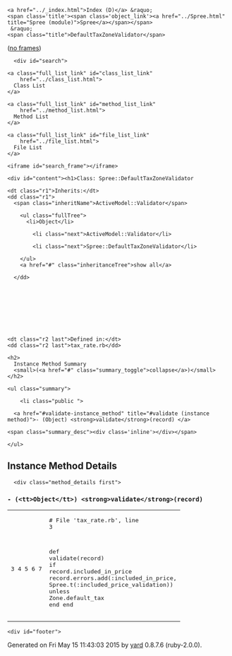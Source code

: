 <!DOCTYPE html PUBLIC "-//W3C//DTD XHTML 1.0 Transitional//EN"
  "http://www.w3.org/TR/xhtml1/DTD/xhtml1-transitional.dtd">
<html xmlns="http://www.w3.org/1999/xhtml" xml:lang="en" lang="en">
  <head>
    <meta http-equiv="Content-Type" content="text/html; charset=utf-8" />
<title>
  Class: Spree::DefaultTaxZoneValidator
  
    &mdash; Documentation by YARD 0.8.7.6
  
</title>

  <link rel="stylesheet" href="../css/style.css" type="text/css" charset="utf-8" />

  <link rel="stylesheet" href="../css/common.css" type="text/css" charset="utf-8" />

<script type="text/javascript" charset="utf-8">
  hasFrames = window.top.frames.main ? true : false;
  relpath = '../';
  framesUrl = "../frames.html#!Spree/DefaultTaxZoneValidator.html";
</script>


  <script type="text/javascript" charset="utf-8" src="../js/jquery.js"></script>

  <script type="text/javascript" charset="utf-8" src="../js/app.js"></script>


  </head>
  <body>
    <div id="header">
      <div id="menu">
  
    <a href="../_index.html">Index (D)</a> &raquo;
    <span class='title'><span class='object_link'><a href="../Spree.html" title="Spree (module)">Spree</a></span></span>
     &raquo; 
    <span class="title">DefaultTaxZoneValidator</span>
  

  <div class="noframes"><span class="title">(</span><a href="." target="_top">no frames</a><span class="title">)</span></div>
</div>

      <div id="search">
  
    <a class="full_list_link" id="class_list_link"
        href="../class_list.html">
      Class List
    </a>
  
    <a class="full_list_link" id="method_list_link"
        href="../method_list.html">
      Method List
    </a>
  
    <a class="full_list_link" id="file_list_link"
        href="../file_list.html">
      File List
    </a>
  
</div>
      <div class="clear"></div>
    </div>

    <iframe id="search_frame"></iframe>

    <div id="content"><h1>Class: Spree::DefaultTaxZoneValidator
  
  
  
</h1>

<dl class="box">
  
    <dt class="r1">Inherits:</dt>
    <dd class="r1">
      <span class="inheritName">ActiveModel::Validator</span>
      
        <ul class="fullTree">
          <li>Object</li>
          
            <li class="next">ActiveModel::Validator</li>
          
            <li class="next">Spree::DefaultTaxZoneValidator</li>
          
        </ul>
        <a href="#" class="inheritanceTree">show all</a>
      
      </dd>
    
  
  
    
  
    
  
  
  
    <dt class="r2 last">Defined in:</dt>
    <dd class="r2 last">tax_rate.rb</dd>
  
</dl>
<div class="clear"></div>








  
    <h2>
      Instance Method Summary
      <small>(<a href="#" class="summary_toggle">collapse</a>)</small>
    </h2>

    <ul class="summary">
      
        <li class="public ">
  <span class="summary_signature">
    
      <a href="#validate-instance_method" title="#validate (instance method)">- (Object) <strong>validate</strong>(record) </a>
    

    
  </span>
  
  
  
  
  
  
  

  
    <span class="summary_desc"><div class='inline'></div></span>
  
</li>

      
    </ul>
  


  

  <div id="instance_method_details" class="method_details_list">
    <h2>Instance Method Details</h2>

    
      <div class="method_details first">
  <h3 class="signature first" id="validate-instance_method">
  
    - (<tt>Object</tt>) <strong>validate</strong>(record) 
  

  

  
</h3><table class="source_code">
  <tr>
    <td>
      <pre class="lines">


3
4
5
6
7</pre>
    </td>
    <td>
      <pre class="code"><span class="info file"># File 'tax_rate.rb', line 3</span>

<span class='kw'>def</span> <span class='id identifier rubyid_validate'>validate</span><span class='lparen'>(</span><span class='id identifier rubyid_record'>record</span><span class='rparen'>)</span>
  <span class='kw'>if</span> <span class='id identifier rubyid_record'>record</span><span class='period'>.</span><span class='id identifier rubyid_included_in_price'>included_in_price</span>
    <span class='id identifier rubyid_record'>record</span><span class='period'>.</span><span class='id identifier rubyid_errors'>errors</span><span class='period'>.</span><span class='id identifier rubyid_add'>add</span><span class='lparen'>(</span><span class='symbol'>:included_in_price</span><span class='comma'>,</span> <span class='const'>Spree</span><span class='period'>.</span><span class='id identifier rubyid_t'>t</span><span class='lparen'>(</span><span class='symbol'>:included_price_validation</span><span class='rparen'>)</span><span class='rparen'>)</span> <span class='kw'>unless</span> <span class='const'>Zone</span><span class='period'>.</span><span class='id identifier rubyid_default_tax'>default_tax</span>
  <span class='kw'>end</span>
<span class='kw'>end</span></pre>
    </td>
  </tr>
</table>
</div>
    
  </div>

</div>

    <div id="footer">
  Generated on Fri May 15 11:43:03 2015 by
  <a href="http://yardoc.org" title="Yay! A Ruby Documentation Tool" target="_parent">yard</a>
  0.8.7.6 (ruby-2.0.0).
</div>

  </body>
</html>